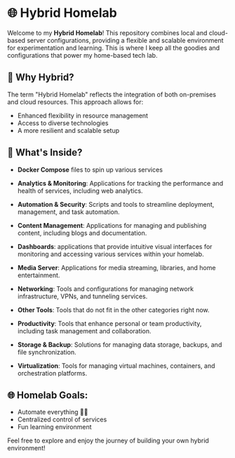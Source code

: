 # 🌐 Hybrid Homelab

Welcome to my **Hybrid Homelab**! This repository combines local and cloud-based server configurations, providing a flexible and scalable environment for experimentation and learning.  This is where I keep all the goodies and configurations that power my home-based tech lab.

## 🚀 Why Hybrid?
The term "Hybrid Homelab" reflects the integration of both on-premises and cloud resources. This approach allows for:
- Enhanced flexibility in resource management
- Access to diverse technologies
- A more resilient and scalable setup

## 🧰 What's Inside?
- **Docker Compose** files to spin up various services

- **Analytics & Monitoring**: Applications for tracking the performance and health of services, including web analytics.
- **Automation & Security**: Scripts and tools to streamline deployment, management, and task automation.
- **Content Management**: Applications for managing and publishing content, including blogs and documentation.
- **Dashboards**: applications that provide intuitive visual interfaces for monitoring and accessing various services within your homelab. 
- **Media Server**: Applications for media streaming, libraries, and home entertainment.
- **Networking**: Tools and configurations for managing network infrastructure, VPNs, and tunneling services.
- **Other Tools**: Tools that do not fit in the other categories right now.
- **Productivity**: Tools that enhance personal or team productivity, including task management and collaboration.
- **Storage & Backup**: Solutions for managing data storage, backups, and file synchronization.
- **Virtualization**: Tools for managing virtual machines, containers, and orchestration platforms.

## 🌐 Homelab Goals:
- Automate everything 🧑‍💻
- Centralized control of services
- Fun learning environment

Feel free to explore and enjoy the journey of building your own hybrid environment!